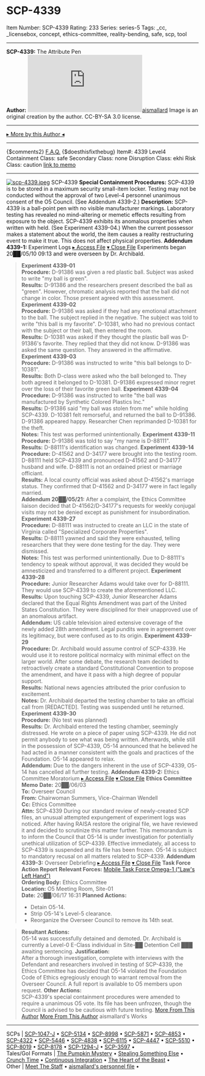 # SCP-4339
Item Number: SCP-4339
Rating: 233
Series: series-5
Tags: _cc, _licensebox, concept, ethics-committee, reality-bending, safe, scp, tool

---

**SCP-4339:** The Attribute Pen  
**Author:** [![aismallard](https://www.wikidot.com/avatar.php?userid=4598089&amp;size=small&amp;timestamp=1725332682)](http://www.wikidot.com/user:info/aismallard)[aismallard](http://www.wikidot.com/user:info/aismallard)
Image is an original creation by the author. CC-BY-SA 3.0 license.
* * *
[▸ More by this Author ◂](http://www.scp-wiki.net/aismallard)
* * *
{$comments2}
[F.A.Q.](https://scp-wiki.wikidot.com/component:info-ayers)
{$doesthisfixthebug}
Item#: 4339
Level4
Containment Class:
safe
Secondary Class:
none
Disruption Class:
ekhi
Risk Class:
caution
[link to memo](/classification-committee-memo)  

* * *
[![scp-4339.jpeg](https://scp-wiki.wdfiles.com/local--resized-images/scp-4339/scp-4339.jpeg/medium.jpg)](https://scp-wiki.wdfiles.com/local--files/scp-4339/scp-4339.jpeg)
SCP-4339
**Special Containment Procedures:** SCP-4339 is to be stored in a maximum security small-item locker. Testing may not be conducted without the approval of two Level-4 personnel unanimous consent of the O5 Council. (See Addendum 4339-2.)
**Description:** SCP-4339 is a ball-point pen with no visible manufacturer markings. Laboratory testing has revealed no mind-altering or memetic effects resulting from exposure to the object.
SCP-4339 exhibits its anomalous properties when written with held. (See Experiment 4339-04.) When the current possessor makes a statement about the world, the item causes a reality restructuring event to make it true. This does not affect physical properties.
**Addendum 4339-1:** Experiment Logs
[▸ Access File](javascript:;)
[▾ Close File](javascript:;)
Experiments began 20██/05/10 09:13 and were overseen by Dr. Archibald.
> **Experiment 4339-01**  
>  **Procedure:** D-91386 was given a red plastic ball. Subject was asked to write "my ball is green".  
>  **Results:** D-91386 and the researchers present described the ball as "green". However, chromatic analysis reported that the ball did not change in color. Those present agreed with this assessment.
> **Experiment 4339-02**  
>  **Procedure:** D-91386 was asked if they had any emotional attachment to the ball. The subject replied in the negative. The subject was told to write "this ball is my favorite". D-10381, who had no previous contact with the subject or their ball, then entered the room.  
>  **Results:** D-10381 was asked if they thought the plastic ball was D-91386's favorite. They replied that they did not know. D-91386 was asked the same question. They answered in the affirmative.
> **Experiment 4339-03**  
>  **Procedure:** D-91386 was instructed to write "this ball belongs to D-10381".  
>  **Results:** Both D-class were asked who the ball belonged to. They both agreed it belonged to D-10381. D-91386 expressed minor regret over the loss of their favorite green ball.
> **Experiment 4339-04**  
>  **Procedure:** D-91386 was instructed to write "the ball was manufactured by Synthetic Colored Plastics Inc."  
>  **Results:** D-91386 said "my ball was stolen from me" while holding SCP-4339. D-10381 felt remorseful, and returned the ball to D-91386. D-91386 appeared happy. Researcher Chen reprimanded D-10381 for the theft.  
>  **Notes:** This test was performed unintentionally.
> **Experiment 4339-11**  
>  **Procedure:** D-91386 was told to say "my name is D-88111".  
>  **Results:** D-88111's identification was changed.
> **Experiment 4339-14**  
>  **Procedure:** D-41562 and D-34177 were brought into the testing room. D-88111 held SCP-4339 and pronounced D-41562 and D-34177 husband and wife. D-88111 is not an ordained priest or marriage officiant.  
>  **Results:** A local county official was asked about D-41562's marriage status. They confirmed that D-41562 and D-34177 were in fact legally married.  
>  **Addendum 20██/05/21:** After a complaint, the Ethics Committee liaison decided that D-41562/D-34177's requests for weekly conjugal visits may not be denied except as punishment for insubordination.
> **Experiment 4339-27**  
>  **Procedure:** D-88111 was instructed to create an LLC in the state of Virginia called "Specialized Corporate Properties".  
>  **Results:** D-88111 yawned and said they were exhausted, telling researchers that they were done testing for the day. They were dismissed.  
>  **Notes:** This test was performed unintentionally. Due to D-88111's tendency to speak without approval, it was decided they would be amnesticized and transferred to a different project.
> **Experiment 4339-28**  
>  **Procedure:** Junior Researcher Adams would take over for D-88111. They would use SCP-4339 to create the aforementioned LLC.  
>  **Results:** Upon touching SCP-4339, Junior Researcher Adams declared that the Equal Rights Amendment was part of the United States Constitution. They were disciplined for their unapproved use of an anomalous artifact.  
>  **Addendum:** US cable television aired extensive coverage of the newly added 28th amendment. Legal pundits were in agreement over its legitimacy, but were confused as to its origin.
> **Experiment 4339-29**  
>  **Procedure:** Dr. Archibald would assume control of SCP-4339. He would use it to restore political normalcy with minimal effect on the larger world. After some debate, the research team decided to retroactively create a standard Constitutional Convention to propose the amendment, and have it pass with a high degree of popular support.  
>  **Results:** National news agencies attributed the prior confusion to excitement.  
>  **Notes:** Dr. Archibald departed the testing chamber to take an official call from [REDACTED]. Testing was suspended until he returned.
> **Experiment 4339-30**  
>  **Procedure:** (No test was planned)  
>  **Results:** Dr. Archibald entered the testing chamber, seemingly distressed. He wrote on a piece of paper using SCP-4339. He did not permit anybody to see what was being written. Afterwards, while still in the possession of SCP-4339, O5-14 announced that he believed he had acted in a manner consistent with the goals and practices of the Foundation. O5-14 appeared to relax.  
>  **Addendum:** Due to the dangers inherent in the use of SCP-4339, O5-14 has cancelled all further testing.
**Addendum 4339-2:** Ethics Committee Moratorium
[▸ Access File](javascript:;)
[▾ Close File](javascript:;)
> **Ethics Committee Memo**
> **Date:** 20██/06/03  
>  **To:** Overseer Council  
>  **From:** Chairwoman Summers, Vice-Chairman Wendell  
>  **Cc:** Ethics Committee  
>  **Attn:** SCP-4339
> During our standard review of newly-created SCP files, an unusual attempted expungement of experiment logs was noticed. After having RAISA restore the original file, we have reviewed it and decided to scrutinize this matter further. This memorandum is to inform the Council that O5-14 is under investigation for potentially unethical utilization of SCP-4339.
> Effective immediately, all access to SCP-4339 is suspended and its file has been frozen. O5-14 is subject to mandatory recusal on all matters related to SCP-4339.
**Addendum 4339-3:** Overseer Debriefing
[▸ Access File](javascript:;)
[▾ Close File](javascript:;)
> **Task Force Action Report**
> **Relevant Forces:** [Mobile Task Force Omega-1 ("Law's Left Hand")](/tanhony-s-proposal)  
>  **Ordering Body:** Ethics Committee  
>  **Location:** O5 Meeting Room, Site-01  
>  **Date:** 20██/06/17 16:31
> **Planned Actions:**
>   * Detain O5-14.
>   * Strip O5-14's Level-5 clearance.
>   * Reorganize the Overseer Council to remove its 14th seat.
> 

> **Resultant Actions:**  
>  O5-14 was successfully detained and demoted. Dr. Archibald is currently a Level-0 E-Class individual in Site-██ Detention Cell ███ awaiting sentencing.
> **Justification:**  
>  After a thorough investigation, complete with interviews with the Defendant and researchers involved in testing of SCP-4339, the Ethics Committee has decided that O5-14 violated the Foundation Code of Ethics egregiously enough to warrant removal from the Overseer Council. A full report is available to O5 members upon request.
> **Other Actions:**  
>  SCP-4339's special containment procedures were amended to require a unanimous O5 vote. Its file has been unfrozen, though the Council is advised to be cautious with future testing.
[More From This Author](javascript:;)
[More From This Author](javascript:;)
aismallard's Works  
---  
SCPs |  [SCP-1047-J](/scp-1047-j) • [SCP-5134](/scp-5134) • [SCP-8998](/scp-8998) • [SCP-5871](/scp-5871) • [SCP-4853](/scp-4853) • [SCP-4322](/scp-4322) • [SCP-5446](/scp-5446) • [SCP-4838](/scp-4838) • [SCP-6115](/scp-6115) • [SCP-4447](/scp-4447) • [SCP-5510](/scp-5510) • [SCP-8019](/scp-8019) • [SCP-8178](/scp-8178) • [SCP-1294-J](/scp-1294-j) • [SCP-3597](/scp-3597) •  
Tales/GoI Formats |  [The Pumpkin Mystery](/pumpkin-mystery) • [Stealing Something Else](/stealing-something-else) • [Crunch Time](/crunch-time) • [Continuous Integration](/continuous-integration) • [The Heart of the Beast](/heart-of-the-beast) •  
Other |  [Meet The Staff](/meet-the-staff) • [aismallard's personnel file](/aismallard) •